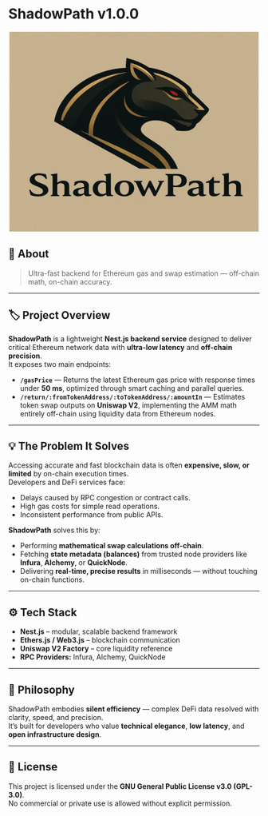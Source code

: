 # ShadowPath v1.0.0

<div style="max-width: 600px; margin: 0 auto;">
 <p align="center"> 
 <img src="shadowpathlogo.png" width="500" height="400" alt="Image">
</p>
</div>
</div>

## 🧭 About
> Ultra-fast backend for Ethereum gas and swap estimation — off-chain math, on-chain accuracy.

---

## 🏷️ Project Overview

**ShadowPath** is a lightweight **Nest.js backend service** designed to deliver critical Ethereum network data with **ultra-low latency** and **off-chain precision**.  
It exposes two main endpoints:

- **`/gasPrice`** — Returns the latest Ethereum gas price with response times under **50 ms**, optimized through smart caching and parallel queries.  
- **`/return/:fromTokenAddress/:toTokenAddress/:amountIn`** — Estimates token swap outputs on **Uniswap V2**, implementing the AMM math entirely off-chain using liquidity data from Ethereum nodes.

---

## 💡 The Problem It Solves

Accessing accurate and fast blockchain data is often **expensive, slow, or limited** by on-chain execution times.  
Developers and DeFi services face:

- Delays caused by RPC congestion or contract calls.  
- High gas costs for simple read operations.  
- Inconsistent performance from public APIs.  

**ShadowPath** solves this by:

- Performing **mathematical swap calculations off-chain**.  
- Fetching **state metadata (balances)** from trusted node providers like **Infura**, **Alchemy**, or **QuickNode**.  
- Delivering **real-time, precise results** in milliseconds — without touching on-chain functions.

---

## ⚙️ Tech Stack

- **Nest.js** – modular, scalable backend framework  
- **Ethers.js / Web3.js** – blockchain communication  
- **Uniswap V2 Factory** – core liquidity reference  
- **RPC Providers:** Infura, Alchemy, QuickNode  

---

## 🚀 Philosophy

ShadowPath embodies **silent efficiency** — complex DeFi data resolved with clarity, speed, and precision.  
It’s built for developers who value **technical elegance**, **low latency**, and **open infrastructure design**.

---

## 📄 License

This project is licensed under the **GNU General Public License v3.0 (GPL-3.0)**.  
No commercial or private use is allowed without explicit permission.
